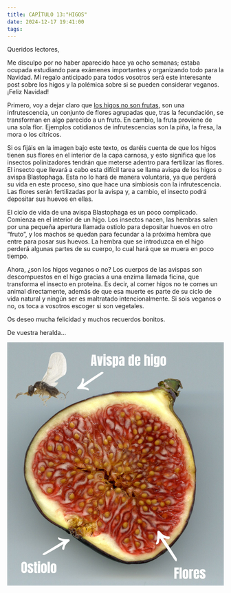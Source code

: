 ```yaml
---
title: CAPÍTULO 13:"HIGOS"
date: 2024-12-17 19:41:00
tags:
---
```


Queridos lectores,

Me disculpo por no haber aparecido hace ya ocho semanas; estaba ocupada estudiando para exámenes importantes y organizando todo para la Navidad. Mi regalo anticipado para todos vosotros será este interesante post sobre los higos y la polémica sobre si se pueden considerar veganos. ¡Feliz Navidad!

Primero, voy a dejar claro que [los higos no son frutas](https://www.ecoportal.net/paises/bohigos-insectos/), son una infrutescencia, un conjunto de flores agrupadas que, tras la fecundación, se transforman en algo parecido a un fruto. En cambio, la fruta proviene de una sola flor. Ejemplos cotidianos de infrutescencias son la piña, la fresa, la mora o los cítricos.

Si os fijáis en la imagen bajo este texto, os daréis cuenta de que los higos tienen sus flores en el interior de la capa carnosa, y esto significa que los insectos polinizadores tendrán que meterse adentro para fertilizar las flores. El insecto que llevará a cabo esta difícil tarea se llama avispa de los higos o avispa Blastophaga. Esta no lo hará de manera voluntaria, ya que perderá su vida en este proceso, sino que hace una simbiosis con la infrutescencia. Las flores serán fertilizadas por la avispa y, a cambio, el insecto podrá depositar sus huevos en ellas.

El ciclo de vida de una avispa Blastophaga es un poco complicado. Comienza en el interior de un higo. Los insectos nacen, las hembras salen por una pequeña apertura llamada ostiolo para depositar huevos en otro “fruto”, y los machos se quedan para fecundar a la próxima hembra que entre para posar sus huevos. La hembra que se introduzca en el higo perderá algunas partes de su cuerpo, lo cual hará que se muera en poco tiempo.

Ahora, ¿son los higos veganos o no? Los cuerpos de las avispas son descompuestos en el higo gracias a una enzima llamada ficina, que transforma el insecto en proteína. Es decir, al comer higos no te comes un animal directamente, además de que esa muerte es parte de su ciclo de vida natural y ningún ser es maltratado intencionalmente. Si sois veganos o no, os toca a vosotros escoger si son vegetales.

Os deseo mucha felicidad y muchos recuerdos bonitos.

De vuestra heralda...

![HIGO](/images/HIGO.jpg)